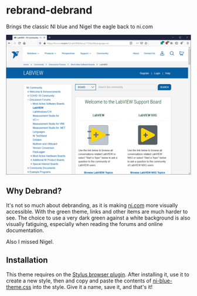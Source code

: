 # rebrand-debrand
Brings the classic NI blue and Nigel the eagle back to ni.com

![NI Blue Theme](./ni-blue-theme-forum.png?raw=true "NI Blue Theme")

## Why Debrand?
It's not so much about debranding, as it is making [ni.com](https://www.ni.com/) more visually accessible. With the green theme, links and other items are much harder to see. The choice to use a very dark green against a white background is also visually fatiguing, especially when reading the forums and online documentation.

Also I missed Nigel.

## Installation
This theme requires on the [Stylus browser plugin](https://add0n.com/stylus.html). After installing it, use it to create a new style, then and copy and paste the contents of [ni-blue-theme.css](https://github.com/dataflowg/rebrand-debrand/raw/master/ni-blue-theme.css) into the style. Give it a name, save it, and that's it!
